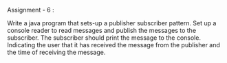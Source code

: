 Assignment - 6 :

Write a java program that sets-up a publisher subscriber pattern. 
Set up a console reader to read messages and publish the messages to the subscriber. 
The subscriber should print the message to the console.
Indicating the user that it has received the message from the publisher and the time of receiving the message.
